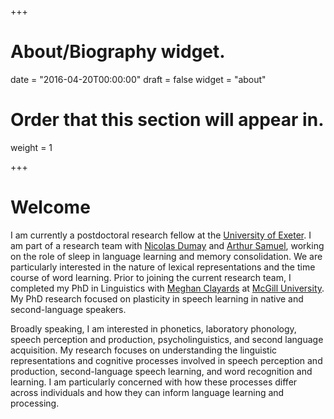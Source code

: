 +++

# About/Biography widget.

date = "2016-04-20T00:00:00" 
draft = false 
widget = "about"

# Order that this section will appear in.

weight = 1

+++

# Welcome

I am currently a postdoctoral research fellow at the [University of Exeter](http://psychology.exeter.ac.uk). I am part of a research team with [Nicolas Dumay](http://psychology.exeter.ac.uk/staff/index.php?web_id=Nicolas_Dumay) and [Arthur Samuel](https://www.stonybrook.edu/commcms/psychology/faculty/faculty_profiles/asamuel), working on the role of sleep in language learning and memory consolidation. We are particularly interested in the nature of lexical representations and the time course of word learning. Prior to joining the current research team, I completed my PhD in Linguistics with [Meghan Clayards](http://speechlearning.lab.mcgill.ca) at [McGill University](https://www.mcgill.ca/linguistics/). My PhD research focused on plasticity in speech learning in native and second-language speakers.

Broadly speaking, I am interested in phonetics, laboratory phonology, speech perception and production, psycholinguistics, and second language acquisition. My research focuses on understanding the linguistic representations and cognitive processes involved in speech perception and production, second-language speech learning, and word recognition and learning. I am particularly concerned with how these processes differ across individuals and how they can inform language learning and processing.
